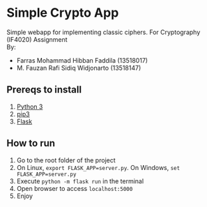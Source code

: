 # Simple Crypto App
Simple webapp for implementing classic ciphers. For Cryptography (IF4020) Assignment<br>
By:
- Farras Mohammad Hibban Faddila (13518017)
- M. Fauzan Rafi Sidiq Widjonarto (13518147)

## Prereqs to install
1. [Python 3](https://www.python.org/download/releases/3.0/)
2. [pip3](https://pip.pypa.io/en/stable/)
2. [Flask](https://pypi.org/project/Flask/)

## How to run
1. Go to the root folder of the project
2. On Linux, `export FLASK_APP=server.py`. On Windows, `set FLASK_APP=server.py`
3. Execute `python -m flask run` in the terminal
4. Open browser to access `localhost:5000`
5. Enjoy
